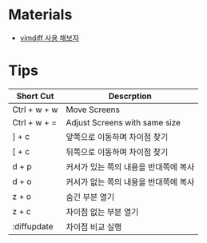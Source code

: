 # Materials

* [vimdiff 사용 해보자](https://seungdols.tistory.com/745)

# Tips

| Short Cut | Descrption |
|--|--|
| Ctrl + w + w | Move Screens |
| Ctrl + w + = | Adjust Screens with same size |
| ] + c | 앞쪽으로 이동하며 차이점 찾기 |
| [ + c | 뒤쪽으로 이동하며 차이점 찾기 |
| d + p | 커서가 있는 쪽의 내용을 반대쪽에 복사 |
| d + o | 커서가 없는 쪽의 내용을 반대쪽에 복사 |
| z + o | 숨긴 부분 열기 |
| z + c | 차이점 없는 부분 열기 |
| :diffupdate | 차이점 비교 실행 |
